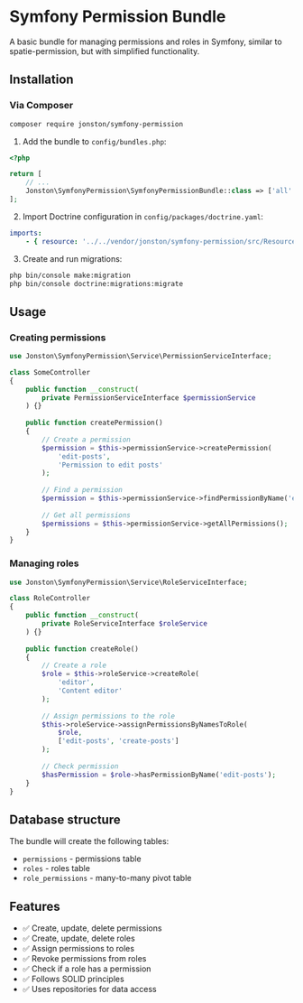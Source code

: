 # Symfony Permission Bundle

A basic bundle for managing permissions and roles in Symfony, similar to spatie-permission, but with simplified functionality.

## Installation

### Via Composer

```bash
composer require jonston/symfony-permission
```

1. Add the bundle to `config/bundles.php`:
```php
<?php

return [
    // ...
    Jonston\SymfonyPermission\SymfonyPermissionBundle::class => ['all' => true],
];
```

2. Import Doctrine configuration in `config/packages/doctrine.yaml`:
```yaml
imports:
    - { resource: '../../vendor/jonston/symfony-permission/src/Resources/config/doctrine.yaml' }
```

3. Create and run migrations:
```bash
php bin/console make:migration
php bin/console doctrine:migrations:migrate
```

## Usage

### Creating permissions

```php
use Jonston\SymfonyPermission\Service\PermissionServiceInterface;

class SomeController
{
    public function __construct(
        private PermissionServiceInterface $permissionService
    ) {}
    
    public function createPermission()
    {
        // Create a permission
        $permission = $this->permissionService->createPermission(
            'edit-posts', 
            'Permission to edit posts'
        );
        
        // Find a permission
        $permission = $this->permissionService->findPermissionByName('edit-posts');
        
        // Get all permissions
        $permissions = $this->permissionService->getAllPermissions();
    }
}
```

### Managing roles

```php
use Jonston\SymfonyPermission\Service\RoleServiceInterface;

class RoleController
{
    public function __construct(
        private RoleServiceInterface $roleService
    ) {}
    
    public function createRole()
    {
        // Create a role
        $role = $this->roleService->createRole(
            'editor', 
            'Content editor'
        );
        
        // Assign permissions to the role
        $this->roleService->assignPermissionsByNamesToRole(
            $role, 
            ['edit-posts', 'create-posts']
        );
        
        // Check permission
        $hasPermission = $role->hasPermissionByName('edit-posts');
    }
}
```

## Database structure

The bundle will create the following tables:
- `permissions` - permissions table
- `roles` - roles table
- `role_permissions` - many-to-many pivot table

## Features

- ✅ Create, update, delete permissions
- ✅ Create, update, delete roles
- ✅ Assign permissions to roles
- ✅ Revoke permissions from roles
- ✅ Check if a role has a permission
- ✅ Follows SOLID principles
- ✅ Uses repositories for data access
